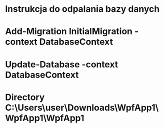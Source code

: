 # Instrukcja do odpalania bazy danych
# Add-Migration InitialMigration -context DatabaseContext
# Update-Database -context DatabaseContext
# Directory C:\Users\user\Downloads\WpfApp1\WpfApp1\WpfApp1
